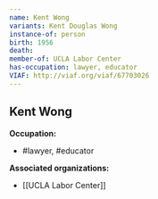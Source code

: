 ```yaml
---
name: Kent Wong
variants: Kent Douglas Wong
instance-of: person
birth: 1956
death: 
member-of: UCLA Labor Center
has-occupation: lawyer, educator
VIAF: http://viaf.org/viaf/67703026
---
```

## Kent Wong

**Occupation:** 
- #lawyer, #educator

**Associated organizations:** 
- [[UCLA Labor Center]]